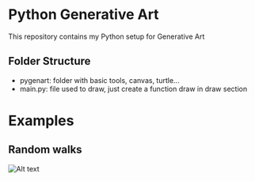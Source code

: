 # Python Generative Art

This repository contains my Python setup for Generative Art

## Folder Structure

- pygenart: folder with basic tools, canvas, turtle...
- main.py: file used to draw, just create a function draw in draw section

# Examples

## Random walks

![Alt text](sketches\randomwalks-1234-08-06-2021-08-10-30.svg "Random Walks")